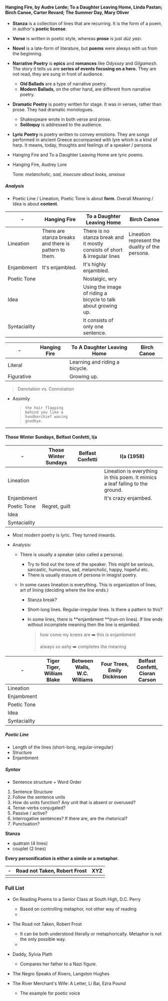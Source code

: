 #### Hanging Fire, by Audre Lorde; To a Daughter Leaving Home, Linda Pastan; Birch Canoe, Carter Revard; The Summer Day, Mary Oliver

- **Stanza** is a collection of lines that are recurring. It is the form of a poem, in author's **poetic license**.
- **Verse** is written in poetic style, whereas **prose** is just _düz yazı_.
- **Novel** is a late-form of literature, but **poems** were always with us from the beginning.
- **Narrative Poetry** is **epics** and **romances** like _Odyssey_ and _Gilgamesh_. The story it tells us are **series of events focusing on a hero.** They are not read, they are sung in front of audience.
  - **Old Ballads** are a type of narrative poetry.
  - **Modern Ballads**, on the other hand, are different from narrative poetry.
- **Dramatic Poetry** is poetry written for stage. It was in verses, rather than prose. They had dramatic monologues.
  - Shakespeare wrote in both verse and prose.
  - **Soliloquy** is addressed to the audience.

- **Lyric Poetry** is poetry written to convey emotions. They are songs performed in ancient Greece accompanied with lyre which is a kind of harp. It means, today, thoughts and feelings of a speaker / persona.

- Hanging Fire and To a Daughter Leaving Home are lyric poems.

- Hanging Fire, Audrey Lore

  Tone: *melancholic, sad, insecure about looks, anxious*

##### Analysis

- Poetic Line / Lineation, Poetic Tone is about **form**. Overall Meaning / Idea is about **content**.

| -            | Hanging Fire                                          | To a Daughter Leaving Home                                   | Birch Canoe                                     |
| ------------ | ----------------------------------------------------- | ------------------------------------------------------------ | ----------------------------------------------- |
| Lineation    | There are stanza breaks and there is pattern to them. | There is no stanza break and it mostly consists of short & irregular lines | Lineation represent the duality of the persona. |
| Enjambment   | It's enjambled.                                       | It's highly enjambled.                                       |                                                 |
| Poetic Tone  |                                                       | Nostalgic, wry                                               |                                                 |
| Idea         |                                                       | Using the image of riding a bicycle to talk about growing up. |                                                 |
| Syntaciality |                                                       | It consists of only one sentence.                            |                                                 |

| -          | Hanging Fire | To A Daughter Leaving Home     | Birch Canoe |
| ---------- | ------------ | ------------------------------ | ----------- |
| Literal    |              | Learning and riding a bicycle. |             |
| Figurative |              | Growing up.                    |             |

>  Denotation vs. Connotation

- Assimily

  > ```
  > the hair flapping
  > behind you like a
  > handkerchief waving
  > goodbye.
  > ```

---

#### Those Winter Sundays, Belfast Confetti, l(a

| -            | Those Winter Sundays | Belfast Confetti | l(a (1958)                                                   |
| ------------ | -------------------- | ---------------- | ------------------------------------------------------------ |
| Lineation    |                      |                  | Lineation is everything in this poem. It mimics a leaf falling to the ground. |
| Enjambment   |                      |                  | It's crazy enjambed.                                         |
| Poetic Tone  | Regret, guilt        |                  |                                                              |
| Idea         |                      |                  |                                                              |
| Syntaciality |                      |                  |                                                              |



- Most modern poetry is lyric. They turned inwards. 

- Analysis:

  - There is usually a speaker (also called a persona). 
    - Try to find out the tone of the speaker. This might be serious, sarcastic, humorous, sad, melancholic, happy, hopeful etc.
    - There is usually erasure of persona in imagist poetry.

  - In some cases lineation is everything. This is organization of lines, art of lining (deciding where the line ends.)

    - Stanza break?

    - Short-long lines. Regular-irregular lines. Is there a pattern to this?

    - In some lines, there is **enjambment **(run-on lines). If line ends without incomplete meaning then the line is enjambed.

      > how come my knees are	:arrow_right: this is enjambment
      >
      > always so ashy 			:arrow_right: completes the meaning

| -            | Tiger Tiger, William Blake | Between Walls, W.C. Williams | Four Trees, Emily Dickinson | Belfast Confetti, Cioran Carson |
| ------------ | -------------------------- | ---------------------------- | --------------------------- | ------------------------------- |
| Lineation    |                            |                              |                             |                                 |
| Enjambment   |                            |                              |                             |                                 |
| Poetic Tone  |                            |                              |                             |                                 |
| Idea         |                            |                              |                             |                                 |
| Syntaciality |                            |                              |                             |                                 |

##### Poetic Line

- Length of the lines (short-long, regular-irregular)
- Structure
- Enjambment

##### Syntax

- Sentence structure + Word Order

1. Sentence Structure
2. Follow the sentence units
3. How do units function? Any unit that is absent or overused?
4. Tense-verbs conjugated?
5. Passive / active?
6. Interrogative sentences? If there are, are the rhetorical?
7. Punctuation?

**Stanza**

- quatrain (4 lines)
- couplet (2 lines)

**Every personification is either a simile or a metaphor.**

| -    | Road not Taken, Robert Frost | XYZ  |
| ---- | ---------------------------- | ---- |
|      |                              |      |

### Full List

- On Reading Poems to a Senior Class at South High, D.C. Perry
  - Based on controlling metaphor, not other way of reading
  - 

- The Road not Taken, Robert Frost
  - It can be both understood literally or metaphorically. Metaphor is not the only possible way.
  - 

- Daddy, Sylvia Plath
  - Compares her father to a Nazi figure.

- The Negro Speaks of Rivers, Langston Hughes
- The River Merchant's Wife: A Letter, Li Bai, Ezra Pound
  - The example for poetic voice